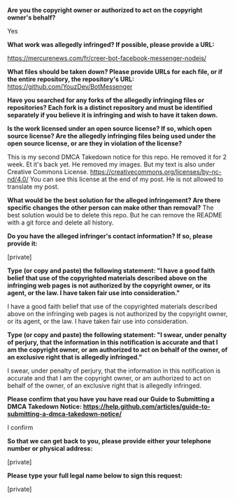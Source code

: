 **Are you the copyright owner or authorized to act on the copyright owner's behalf?**

Yes

**What work was allegedly infringed? If possible, please provide a URL:**

https://mercurenews.com/fr/creer-bot-facebook-messenger-nodejs/

**What files should be taken down? Please provide URLs for each file, or if the entire repository, the repository's URL:**
https://github.com/YouzDev/BotMessenger

**Have you searched for any forks of the allegedly infringing files or repositories? Each fork is a distinct repository and must be identified separately if you believe it is infringing and wish to have it taken down.**

**Is the work licensed under an open source license? If so, which open source license? Are the allegedly infringing files being used under the open source license, or are they in violation of the license?**

This is my second DMCA Takedown notice for this repo. He removed it for 2 week. Et it's back yet. He removed my images. But my text is also under Creative Commons License. https://creativecommons.org/licenses/by-nc-nd/4.0/
You can see this license at the end of my post. He is not allowed to translate my post.

**What would be the best solution for the alleged infringement? Are there specific changes the other person can make other than removal?**
The best solution would be to delete this repo. But he can remove the README with a git force and delete all history.

**Do you have the alleged infringer's contact information? If so, please provide it:**

[private]

**Type (or copy and paste) the following statement: "I have a good faith belief that use of the copyrighted materials described above on the infringing web pages is not authorized by the copyright owner, or its agent, or the law. I have taken fair use into consideration."**

I have a good faith belief that use of the copyrighted materials described above on the infringing web pages is not authorized by the copyright owner, or its agent, or the law. I have taken fair use into consideration.

**Type (or copy and paste) the following statement: "I swear, under penalty of perjury, that the information in this notification is accurate and that I am the copyright owner, or am authorized to act on behalf of the owner, of an exclusive right that is allegedly infringed."**

I swear, under penalty of perjury, that the information in this notification is accurate and that I am the copyright owner, or am authorized to act on behalf of the owner, of an exclusive right that is allegedly infringed.

**Please confirm that you have you have read our Guide to Submitting a DMCA Takedown Notice: https://help.github.com/articles/guide-to-submitting-a-dmca-takedown-notice/**

I confirm

**So that we can get back to you, please provide either your telephone number or physical address:**

[private]

**Please type your full legal name below to sign this request:**

[private]
